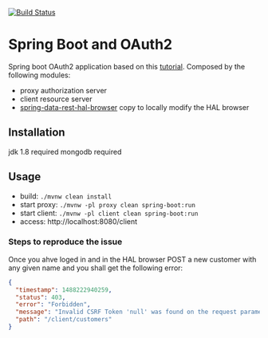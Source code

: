 [![Build Status](https://travis-ci.org/javiersvg/hal-browser-zuul-issue-demo.svg?branch=master)](https://travis-ci.org/javiersvg/hal-browser-zuul-issue-demo)

# Spring Boot and OAuth2

Spring boot OAuth2 application based on this [tutorial](https://spring.io/guides/tutorials/spring-boot-oauth2/).
Composed by the following modules:
* proxy authorization server
* client resource server
* [spring-data-rest-hal-browser](https://github.com/spring-projects/spring-data-rest/tree/master/spring-data-rest-hal-browser)
copy to locally modify the HAL browser


## Installation
jdk 1.8 required
mongodb required

## Usage
* build: `./mvnw clean install`
* start proxy: `./mvnw -pl proxy clean spring-boot:run`
* start client: `./mvnw -pl client clean spring-boot:run`
* access: http://localhost:8080/client

### Steps to reproduce the issue
Once you ahve loged in and in the HAL browser POST a new customer with any given
name and you shall get the following error:
```json
{
  "timestamp": 1488222940259,
  "status": 403,
  "error": "Forbidden",
  "message": "Invalid CSRF Token 'null' was found on the request parameter '_csrf' or header 'X-XSRF-TOKEN'.",
  "path": "/client/customers"
}
```